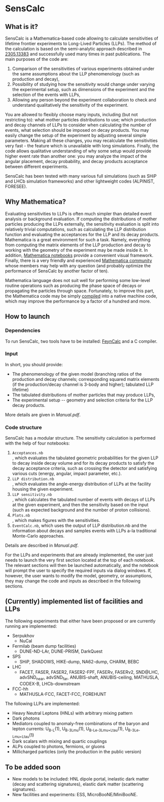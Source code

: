 # SensCalc

## What is it?

SensCalc is a Mathematica-based code allowing to calculate sensitivities of lifetime frontier experiments to Long-Lived Particles (LLPs). The method of the calculation is based on the semi-analytic approach described in [2305.13383](https://arxiv.org/abs/2305.13383) and successfully used many times in past publications. The main purposes of the code are:

1. Comparison of the sensitivities of various experiments obtained under the same assumptions about the LLP phenomenology (such as production and decay),
2. Possibility of studying how the sensitivity would change under varying the experimental setup, such as dimensions of the experiment and the selection of the events with LLPs,
3. Allowing any person beyond the experiment collaboration to check and understand qualitatively the sensitivity of the experiment.

You are allowed to flexibly choose many inputs, including (but not restricting to): what mother particles distributions to use; which production and decay channels of LLPs to consider when calculating the number of events, what selection should be imposed on decay products. You may easily change the setup of the experiment by adjusting several simple parameters. Making all these changes, you may recalculate the sensitivities very fast - the feature which is unavailable with long simulations. Finally, the code allows qualitative understanding of why some setup would provide higher event rate than another one: you may analyze the impact of the angular placement, decay probability, and decay products acceptance between different experiments. 

SensCalc has been tested with many various full simulations (such as SHiP and LHCb simulation frameworks) and other lightweight codes (ALPINIST, FORESEE). 

## Why Mathematica?

Evaluating sensitivities to LLPs is often much simpler than detailed event analysis or background evaluation. If computing the distributions of mother particles producing the LLPs externally, the sensitivity evaluation is split into relatively trivial computations, such as calculating the LLP distribution function and evaluating the acceptances for the LLP and its decay products. Mathematica is a great environment for such a task. Namely, everything from computing the matrix elements of the LLP production and decay to working with the geometry of the experiment may be made inside it. In addition, [Mathematica notebooks](https://www.wolfram.com/notebooks/) provide a convenient visual framework. Finally, there is a very friendly and experienced [Mathematica community](https://mathematica.stackexchange.com/) whose members may help with any question (and probably optimize the performance of SensCalc by another factor of ten).


Mathematica language does not suit well for performing some low-level routine operations such as producing the phase space of decays or propagating the particles through space. Fortunately, to improve this part, the Mathematica code may be simply [compiled](https://reference.wolfram.com/language/Compile/tutorial/Efficiency.html#9770950728) into a native machine code, which may improve the performance by a factor of a hundred and more. 


## How to launch

### Dependencies

To run SensCalc, two tools have to be installed: [FeynCalc](https://feyncalc.github.io/) and a C compiler. 

### Input

In short, you should provide: 

* The phenomenology of the given model (branching ratios of the production and decay channels; corresponding squared matrix elements (if the production/decay channel is 3-body and higher); tabulated LLP lifetime)
* The tabulated distributions of mother particles that may produce LLPs, 
* The experimental setup -- geometry and selection criteria for the LLP decay products. 

More details are given in *Manual.pdf*. 

### Code structure

SensCalc has a modular structure. The sensitivity calculation is performed with the help of four notebooks:

1. <dt><code>Acceptances.nb</code></dt>, which evaluates the tabulated geometric probabilities for the given LLP to decay inside decay volume and for its decay products to satisfy the decay acceptance criteria, such as crossing the detector and satisfying various cuts (energy, angular, impact parameter, etc.).

2. <dt><code>LLP distribution.nb</code></dt>, which evaluates the angle-energy distribution of LLPs at the facility housing the given experiment.

3. <dt><code>LLP sensitivity.nb</code></dt>, which calculates the tabulated number of events with decays of LLPs at the given experiment, and then the sensitivity based on the input (such as expected background and the number of proton collisions).

4. <dt><code>Plots.nb</code></dt>, which makes figures with the sensitivities.

5. <dt><code>EventCalc.nb</code>, which uses the output of LLP distribution.nb and the information about decays and samples events with LLPs a-la traditional Monte-Carlo approaches.

Details are described in *Manual.pdf*.

For the LLPs and experiments that are already implemented, the user just needs to launch the very first section located at the top of each notebook. The relevant sections will then be launched automatically, and the notebook will prompt the user to specify the required inputs via dialog windows. If, however, the user wants to modify the model, geometry, or assumptions, they may change the code and inputs as described in the following sections.


## (Currently) implemented list of facilities and LLPs

The following experiments that either have been proposed or are currently running are implemented:

* Serpukhov
  - NuCal
* Fermilab (beam dump facilities)
  - DUNE-ND-LAr, DUNE-PRISM, DarkQuest
* SPS
  - SHiP, SHADOWS, HIKE-dump, NA62-dump, CHARM, BEBC
* LHC
  - FACET, FASER, FASER2, FASER2-FPF, FASERν, FASERν2, SND@LHC, advSND<sub>near</sub>, advSND<sub>far</sub>, ANUBIS-shaft, ANUBIS-ceiling, MATHUSLA, CODEX-B, LHCb-downstream
* FCC-hh 
  - MATHUSLA-FCC, FACET-FCC, FOREHUNT

The following LLPs are implemented:

* Heavy Neutral Leptons (HNLs) with arbitrary mixing pattern
* Dark photons
* Mediators coupled to anomaly-free combinations of the baryon and lepton currents: U<sub>B-L</sub>(1), U<sub>B-3Lmu</sub>(1), U<sub>B-Le-3Lmu+Ltau</sub>(1), U<sub>B-3Le-Lmu+Ltau</sub>(1)
* Dark scalars with mixing and quartic couplings
* ALPs coupled to photons, fermions, or gluons
* Millicharged particles (only the production in the public version)


## To be added soon

* New models to be included: HNL dipole portal, inelastic dark matter (decay and scattering signatures), elastic dark matter (scattering signatures).
* New facilities and experiments: ESS, MicroBooNE/MiniBooNE. 